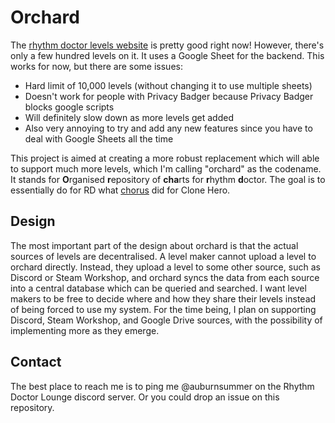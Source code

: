 # Orchard

The [rhythm doctor levels website](https://auburnsummer.github.io/rdlevels/) is pretty good right now! However,
there's only a few hundred levels on it. It uses a Google Sheet for the backend. This
works for now, but there are some issues:

 - Hard limit of 10,000 levels (without changing it to use multiple sheets)
 - Doesn't work for people with Privacy Badger because Privacy Badger blocks google scripts
 - Will definitely slow down as more levels get added
 - Also very annoying to try and add any new features since you have to deal with Google Sheets all the time

This project is aimed at creating a more robust replacement which will able to support much more levels, which
I'm calling "orchard" as the codename. It stands for **O**rganised **r**epository of **cha**rts for **r**hythm **d**octor.
The goal is to essentially do for RD what [chorus](https://github.com/Paturages/chorus) did for Clone Hero.

## Design

The most important part of the design about orchard is that the actual sources of levels are decentralised.
A level maker cannot upload a level to orchard directly. Instead, they upload a level to some other source, such as
Discord or Steam Workshop, and orchard syncs the data from each source into a central database which can be
queried and searched. I want level makers to be free to decide where and how they share their levels instead of
being forced to use my system. For the time being, I plan on supporting Discord, Steam Workshop, and Google Drive
sources, with the possibility of implementing more as they emerge.

## Contact

The best place to reach me is to ping me @auburnsummer on the Rhythm Doctor Lounge discord server. Or you could
drop an issue on this repository. 
